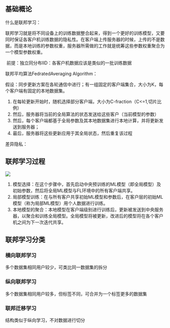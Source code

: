 ## 基础概论

什么是联邦学习：

联邦学习就是将不同设备上的训练数据整合起来，得到一个更好的训练模型，又要同时保证各客户机训练数据的隐私性。在客户端上传服务器的时候，上传的不是数据，而是本地训练的参数权重，服务器所需做的工作就是统筹这些参数权重聚合为一个模型参数权重。

​	前提：独立同分布IID：各客户机数据应该是类似的一批训练数据



联邦平均算法FedratedAveraging Algorithm：

假设：同步更新方案在各轮通信中进行；有一组固定的客户端集合，大小为K，每个客户端有固定的本地数据集。

1. 在每轮更新开始时，随机选择部分客户端，大小为C-fraction（C<=1,切片比例）
2. 然后，服务器将当前的全局算法的状态发送给这些客户（当前模型的参数）
3. 然后，每个客户端都基于全局参数及其本地数据集进行本地计算，并将更新发送到服务器；
4. 最后，服务器将这些更新应用于其全局状态，然后重复该过程



差异隐私：



## 联邦学习过程

![](../image/fl001.png)

1. 模型选择：在这个步骤中，首先启动中央预训练的ML模型（即全局模型）及初始参数，然后将全局ML模型与FL环境中的所有客户端共享。
2. 局部模型训练：在与所有客户共享初始ML模型和参数后，在客户层的初始ML模型（称为局部ML模型）用个人数据进行训练。
3. 本地模型的聚合：本地模型在客户端级别进行训练后，更新被发送到中央服务器，以聚合和训练全局模型。全局模型将被更新，改进后的模型将在各个客户机之间为下一次迭代共享。



## 联邦学习分类

### 横向联邦学习

多个数据集相同用户较少，可类比同一数据集的拆分

### 纵向联邦学习

多个数据集相同用户较多，但标签不同，可合并为一个标签更多的数据集

### 联邦迁移学习

结构类似于纵向学习，不对数据进行切分